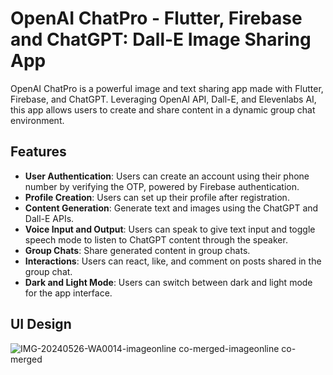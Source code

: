 # OpenAI ChatPro - Flutter, Firebase and ChatGPT: Dall-E Image Sharing App

OpenAI ChatPro is a powerful image and text sharing app made with Flutter, Firebase, and ChatGPT. Leveraging OpenAI API, Dall-E, and Elevenlabs AI, this app allows users to create and share content in a dynamic group chat environment.

## Features

- **User Authentication**: Users can create an account using their phone number by verifying the OTP, powered by Firebase authentication.
- **Profile Creation**: Users can set up their profile after registration.
- **Content Generation**: Generate text and images using the ChatGPT and Dall-E APIs.
- **Voice Input and Output**: Users can speak to give text input and toggle speech mode to listen to ChatGPT content through the speaker.
- **Group Chats**: Share generated content in group chats.
- **Interactions**: Users can react, like, and comment on posts shared in the group chat.
- **Dark and Light Mode**: Users can switch between dark and light mode for the app interface.

## UI Design

![IMG-20240526-WA0014-imageonline co-merged-imageonline co-merged](https://github.com/offfahad/openai-chatpro/assets/19569802/815f4090-e34f-4014-ace5-239f2642f07a)
